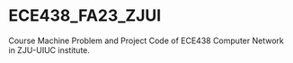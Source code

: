 # ECE438_FA23_ZJUI
 Course Machine Problem and Project Code of ECE438 Computer Network in ZJU-UIUC institute.
